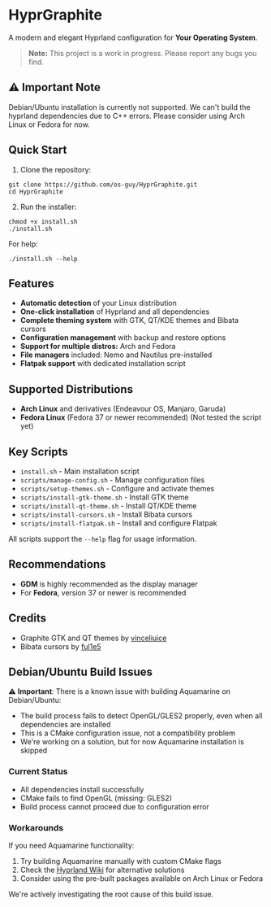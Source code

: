 # HyprGraphite
A modern and elegant Hyprland configuration for **Your Operating System**.

> **Note:** This project is a work in progress. Please report any bugs you find.

## ⚠️ Important Note

Debian/Ubuntu installation is currently not supported. We can't build the hyprland dependencies due to C++ errors. Please consider using Arch Linux or Fedora for now.

## Quick Start

1. Clone the repository:
```
git clone https://github.com/os-guy/HyprGraphite.git
cd HyprGraphite
```

2. Run the installer:
```
chmod +x install.sh
./install.sh
```

For help:
```
./install.sh --help
```

## Features

- **Automatic detection** of your Linux distribution
- **One-click installation** of Hyprland and all dependencies
- **Complete theming system** with GTK, QT/KDE themes and Bibata cursors
- **Configuration management** with backup and restore options
- **Support for multiple distros:** Arch and Fedora
- **File managers** included: Nemo and Nautilus pre-installed
- **Flatpak support** with dedicated installation script

## Supported Distributions

- **Arch Linux** and derivatives (Endeavour OS, Manjaro, Garuda)
- **Fedora Linux** (Fedora 37 or newer recommended) (Not tested the script yet)

## Key Scripts

- `install.sh` - Main installation script
- `scripts/manage-config.sh` - Manage configuration files
- `scripts/setup-themes.sh` - Configure and activate themes
- `scripts/install-gtk-theme.sh` - Install GTK theme
- `scripts/install-qt-theme.sh` - Install QT/KDE theme
- `scripts/install-cursors.sh` - Install Bibata cursors
- `scripts/install-flatpak.sh` - Install and configure Flatpak

All scripts support the `--help` flag for usage information.

## Recommendations

- **GDM** is highly recommended as the display manager
- For **Fedora**, version 37 or newer is recommended

## Credits

- Graphite GTK and QT themes by [vinceliuice](https://github.com/vinceliuice)
- Bibata cursors by [ful1e5](https://github.com/ful1e5/Bibata_Cursor)

## Debian/Ubuntu Build Issues

⚠️ **Important**: There is a known issue with building Aquamarine on Debian/Ubuntu:

- The build process fails to detect OpenGL/GLES2 properly, even when all dependencies are installed
- This is a CMake configuration issue, not a compatibility problem
- We're working on a solution, but for now Aquamarine installation is skipped

### Current Status
- All dependencies install successfully
- CMake fails to find OpenGL (missing: GLES2)
- Build process cannot proceed due to configuration error

### Workarounds
If you need Aquamarine functionality:
1. Try building Aquamarine manually with custom CMake flags
2. Check the [Hyprland Wiki](https://wiki.hyprland.org/) for alternative solutions
3. Consider using the pre-built packages available on Arch Linux or Fedora

We're actively investigating the root cause of this build issue.
